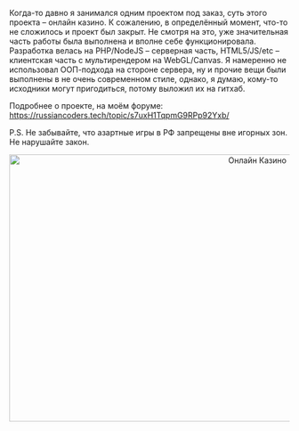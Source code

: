 Когда-то давно я занимался одним проектом под заказ, суть этого проекта – онлайн казино. К сожалению, в определённый момент, что-то не сложилось и проект был закрыт. Не смотря на это, уже значительная часть работы была выполнена и вполне себе функционировала. Разработка велась на PHP/NodeJS – серверная часть, HTML5/JS/etc – клиентская часть с мультирендером на WebGL/Canvas. Я намеренно не использовал ООП-подхода на стороне сервера, ну и прочие вещи были выполнены в не очень современном стиле, однако, я думаю, кому-то исходники могут пригодиться, потому выложил их на гитхаб.

Подробнее о проекте, на моём форуме: <a href="https://russiancoders.tech/topic/s7uxH1TqpmG9RPp92Yxb/">https://russiancoders.tech/topic/s7uxH1TqpmG9RPp92Yxb/</a>

P.S. Не забывайте, что азартные игры в РФ запрещены вне игорных зон. Не нарушайте закон.

<div align="center">
  <a href="https://russiancoders.tech/topic/s7uxH1TqpmG9RPp92Yxb/" target="_blank"><img src="https://russiancoders.ru/jYzACIND80rGj0XngB3N/tURswcCb6Soa9FY1hfH4.jpg" alt="Онлайн Казино" style="max-width: 100%;" width="876" height="480"></a>
</div>
